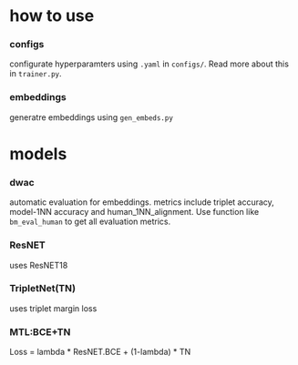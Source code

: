 # how to use

### configs
configurate hyperparamters using `.yaml` in `configs/`. Read more about this in `trainer.py`.

### embeddings
generatre embeddings using `gen_embeds.py`


# models

### dwac
automatic evaluation for embeddings. metrics include triplet accuracy, model-1NN accuracy and human_1NN_alignment. Use function like `bm_eval_human` to get all evaluation metrics.

### ResNET
uses ResNET18

### TripletNet(TN)
uses triplet margin loss

### MTL:BCE+TN
Loss = lambda * ResNET.BCE + (1-lambda) * TN